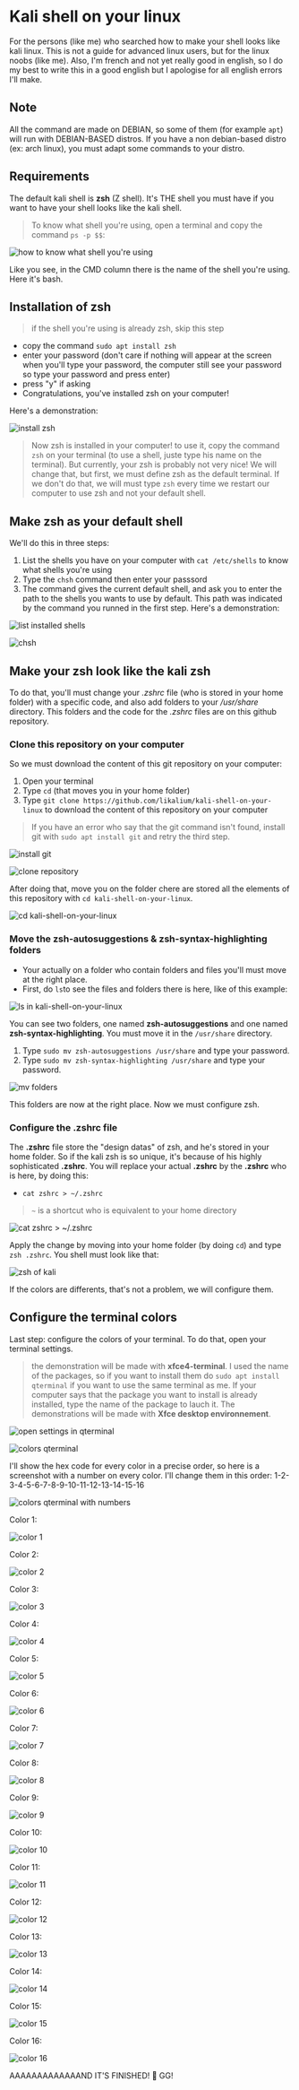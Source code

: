 # Kali shell on your linux
For the persons (like me) who searched how to make your shell looks like kali linux. This is not a guide for advanced linux users, but for the linux noobs (like me). Also, I'm french and not yet really good in english, so I do my best to write this in a good english but I apologise for all english errors I'll make.

## Note
All the command are made on DEBIAN, so some of them (for example `apt`) will run with DEBIAN-BASED distros. If you have a non debian-based distro (ex: arch linux), you must adapt some commands to your distro.

## Requirements
The default kali shell is **zsh** (Z shell). It's THE shell you must have if you want to have your shell looks like the kali shell.

> To know what shell you're using, open a terminal and copy the command `ps -p $$`:

![how to know what shell you're using](https://github.com/likalium/kali-shell-on-your-linux/blob/main/assets/know_shell_using.png)

Like you see, in the CMD column there is the name of the shell you're using. Here it's bash.

## Installation of zsh
> if the shell you're using is already zsh, skip this step

  - copy the command `sudo apt install zsh`
  - enter your password (don't care if nothing will appear at the screen when you'll type your password, the computer still see your password so type your password and press enter)
  - press "y" if asking
  - Congratulations, you've installed zsh on your computer!

Here's a demonstration:

![install zsh](https://github.com/likalium/kali-shell-on-your-linux/blob/main/assets/install_zsh.png)

> Now zsh is installed in your computer! to use it, copy the command `zsh` on your terminal (to use a shell, juste type his name on the terminal). But currently, your zsh is probably not very nice! We will change that, but first, we must define zsh as the default terminal. If we don't do that, we will must type `zsh` every time we restart our computer to use zsh and not your default shell.

## Make zsh as your default shell
We'll do this in three steps:
  1. List the shells you have on your computer with `cat /etc/shells` to know what shells you're using
  2. Type the `chsh` command then enter your passsord
  3. The command gives the current default shell, and ask you to enter the path to the shells you wants to use by default. This path was indicated by the command you runned in the first step. Here's a demonstration:

![list installed shells](https://github.com/likalium/kali-shell-on-your-linux/blob/main/assets/list_shells.png)

![chsh](https://github.com/likalium/kali-shell-on-your-linux/blob/main/assets/chsh.png)

## Make your zsh look like the kali zsh
To do that, you'll must change your *.zshrc* file (who is stored in your home folder) with a specific code, and also add folders to your */usr/share* directory. This folders and the code for the *.zshrc* files are on this github repository. 

### Clone this repository on your computer

So we must download the content of this git repository on your computer:
  1.  Open your terminal
  2.  Type `cd` (that moves you in your home folder)
  3.  Type `git clone https://github.com/likalium/kali-shell-on-your-linux` to download the content of this repository on your computer
  > If you have an error who say that the git command isn't found, install git with `sudo apt install git` and retry the third step.
  
  ![install git](https://github.com/likalium/kali-shell-on-your-linux/blob/main/assets/install_git1.png)
  
  ![clone repository](https://github.com/likalium/kali-shell-on-your-linux/blob/main/assets/install_git2.png)
  
  
  
  After doing that, move you on the folder chere are stored all the elements of this repository with `cd kali-shell-on-your-linux`.
  
  ![cd kali-shell-on-your-linux](https://github.com/likalium/kali-shell-on-your-linux/blob/main/assets/cd_kali-shell-on-your-linux.png)
  
  ### Move the zsh-autosuggestions & zsh-syntax-highlighting folders
  - Your actually on a folder who contain folders and files you'll must move at the right place.
  - First, do `ls`to see the files and folders there is here, like of this example:

![ls in kali-shell-on-your-linux](https://github.com/likalium/kali-shell-on-your-linux/blob/main/assets/ls.png)

You can see two folders, one named **zsh-autosuggestions** and one named **zsh-syntax-highlighting**. You must move it in the `/usr/share` directory.
  1.  Type `sudo mv zsh-autosuggestions /usr/share` and type your password.
  2.  Type `sudo mv zsh-syntax-highlighting /usr/share` and type your password.

![mv folders](https://github.com/likalium/kali-shell-on-your-linux/blob/main/assets/mv.png)

This folders are now at the right place. Now we must configure zsh.

### Configure the .zshrc file
The **.zshrc** file store the "design datas" of zsh, and he's stored in your home folder. So if the kali zsh is so unique, it's because of his highly sophisticated **.zshrc**.
You will replace your actual **.zshrc** by the **.zshrc** who is here, by doing this:
  - `cat zshrc > ~/.zshrc`
> `~` is a shortcut who is equivalent to your home directory

![cat zshrc > ~/.zshrc](https://github.com/likalium/kali-shell-on-your-linux/blob/main/assets/cat_zshrc.png)

Apply the change by moving into your home folder (by doing `cd`) and type `zsh .zshrc`. You shell must look like that:

![zsh of kali](https://github.com/likalium/kali-shell-on-your-linux/blob/main/assets/kali_zsh.png)

If the colors are differents, that's not a problem, we will configure them.

## Configure the terminal colors
Last step: configure the colors of your terminal. To do that, open your terminal settings. 
> the demonstration will be made with **xfce4-terminal**. I used the name of the packages, so if you want to install them do `sudo apt install qterminal` if you want to use the same terminal as me. If your computer says that the package you want to install is already installed, type the name of the package to lauch it. The demonstrations will be made with **Xfce desktop environnement**.

![open settings in qterminal](https://github.com/likalium/kali-shell-on-your-linux/blob/main/assets/settings_qterminal.png)

![colors qterminal](https://github.com/likalium/kali-shell-on-your-linux/blob/main/assets/colors_qterminal.png)

I'll show the hex code for every color in a precise order, so here is a screenshot with a number on every color. I'll change them in this order: 1-2-3-4-5-6-7-8-9-10-11-12-13-14-15-16

![colors qterminal with numbers](https://github.com/likalium/kali-shell-on-your-linux/blob/main/assets/colors_qterminal_with_numbers.png)

Color 1:

![color 1](https://github.com/likalium/kali-shell-on-your-linux/blob/main/assets/color1.png)

Color 2:

![color 2](https://github.com/likalium/kali-shell-on-your-linux/blob/main/assets/color2.png)

Color 3:

![color 3](https://github.com/likalium/kali-shell-on-your-linux/blob/main/assets/color3.png)

Color 4:

![color 4](https://github.com/likalium/kali-shell-on-your-linux/blob/main/assets/color4.png)

Color 5:

![color 5](https://github.com/likalium/kali-shell-on-your-linux/blob/main/assets/color5.png)

Color 6:

![color 6](https://github.com/likalium/kali-shell-on-your-linux/blob/main/assets/color6.png)

Color 7:

![color 7](https://github.com/likalium/kali-shell-on-your-linux/blob/main/assets/color7.png)

Color 8:

![color 8](https://github.com/likalium/kali-shell-on-your-linux/blob/main/assets/color8.png)

Color 9:

![color 9](https://github.com/likalium/kali-shell-on-your-linux/blob/main/assets/color9.png)

Color 10:

![color 10](https://github.com/likalium/kali-shell-on-your-linux/blob/main/assets/color10.png)

Color 11:

![color 11](https://github.com/likalium/kali-shell-on-your-linux/blob/main/assets/color11.png)

Color 12:

![color 12](https://github.com/likalium/kali-shell-on-your-linux/blob/main/assets/color12.png)

Color 13:

![color 13](https://github.com/likalium/kali-shell-on-your-linux/blob/main/assets/color13.png)

Color 14:

![color 14](https://github.com/likalium/kali-shell-on-your-linux/blob/main/assets/color14.png)

Color 15:

![color 15](https://github.com/likalium/kali-shell-on-your-linux/blob/main/assets/color15.png)

Color 16:

![color 16](https://github.com/likalium/kali-shell-on-your-linux/blob/main/assets/color16.png)


AAAAAAAAAAAAAND IT'S FINISHED! 🥳 GG!
